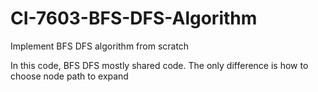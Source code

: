 # CI-7603-BFS-DFS-Algorithm

Implement BFS DFS algorithm from scratch

In this code, BFS DFS mostly shared code. The only difference is how to choose node path to expand 
